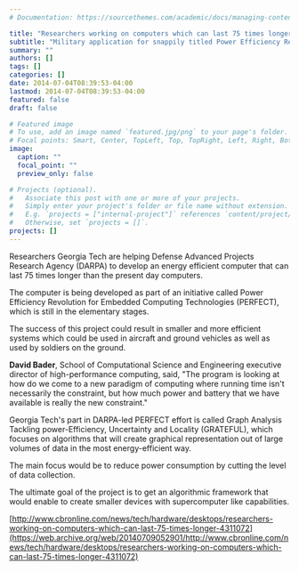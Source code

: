 ```yaml
---
# Documentation: https://sourcethemes.com/academic/docs/managing-content/

title: "Researchers working on computers which can last 75 times longer"
subtitle: "Military application for snappily titled Power Efficiency Revolution for Embedded Computing Technologies (PERFECT)"
summary: ""
authors: []
tags: []
categories: []
date: 2014-07-04T08:39:53-04:00
lastmod: 2014-07-04T08:39:53-04:00
featured: false
draft: false

# Featured image
# To use, add an image named `featured.jpg/png` to your page's folder.
# Focal points: Smart, Center, TopLeft, Top, TopRight, Left, Right, BottomLeft, Bottom, BottomRight.
image:
  caption: ""
  focal_point: ""
  preview_only: false

# Projects (optional).
#   Associate this post with one or more of your projects.
#   Simply enter your project's folder or file name without extension.
#   E.g. `projects = ["internal-project"]` references `content/project/deep-learning/index.md`.
#   Otherwise, set `projects = []`.
projects: []
---
```


Researchers Georgia Tech are helping Defense Advanced Projects Research Agency (DARPA) to develop an energy efficient computer that can last 75 times longer than the present day computers.

The computer is being developed as part of an initiative called Power Efficiency Revolution for Embedded Computing Technologies (PERFECT), which is still in the elementary stages.

The success of this project could result in smaller and more efficient systems which could be used in aircraft and ground vehicles as well as used by soldiers on the ground.

**David Bader**, School of Computational Science and Engineering executive director of high-performance computing, said, "The program is looking at how do we come to a new paradigm of computing where running time isn't necessarily the constraint, but how much power and battery that we have available is really the new constraint."

Georgia Tech's part in DARPA-led PERFECT effort is called Graph Analysis Tackling power-Efficiency, Uncertainty and Locality (GRATEFUL), which focuses on algorithms that will create graphical representation out of large volumes of data in the most energy-efficient way.

The main focus would be to reduce power consumption by cutting the level of data collection.

The ultimate goal of the project is to get an algorithmic framework that would enable to create smaller devices with supercomputer like capabilities.

[http://www.cbronline.com/news/tech/hardware/desktops/researchers-working-on-computers-which-can-last-75-times-longer-4311072](https://web.archive.org/web/20140709052901/http://www.cbronline.com/news/tech/hardware/desktops/researchers-working-on-computers-which-can-last-75-times-longer-4311072)



